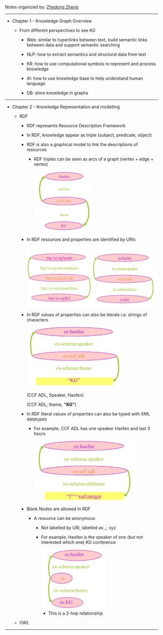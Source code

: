 Notes organized by: [Zhedong Zheng](https://github.com/zhedongzheng)

---
* Chapter 1 - Knowledge Graph Overview

    * From different perspectives to see KG

        * Web: similar to hyperlinks between text, build semantic links between data and support semantic searching

        * NLP: how to extract semantics and structural data from text

        * KR: how to use computational symbols to represent and process knowledge

        * AI: how to use knowledge base to help understand human language

        * DB: store knowledge in graphs

---

* Chapter 2 - Knowledge Representation and modelling
  
    * RDF
        * RDF represents Resource Description Framework
  
        * In RDF, knowledge appear as triple (subject, predicate, object)
          
        * RDF is also a graphical model to link the descriptions of resources
          
            * RDF triples can be seen as arcs of a graph (vertex + edge + vertex)
            
              <img src="img/p2.png" height='200'>
        
        * In RDF resources and properties are identified by URIs
        
          <img src="img/p3.png" height='200'>
          
        * In RDF values of properties can also be literals i.e. strings of characters
        
          <img src="img/p4.png" height='200'>
        
          (CCF ADL, Speaker, Haofen)
          
          (CCF ADL, theme, **"KG"**)
        
        * In RDF literal values of properties can also be typed with XML datatypes
        
            * For example, CCF ADL has one speaker Haofen and last 3 hours
            
              <img src="img/p5.png" height='200'>
        
        * Blank Nodes are allowed in RDF
        	
            * A resource can be anonymous
        	
        	   * Not labelled by URI, labelled as _: xyz
        	  
        	   * For example, Haofen is the speaker of one (but not interested which one) KG conference
 
 				  <img src="img/p1.png" height='200'>
 				
 			      * This is a 2-hop relationship
 
    * OWL

---

